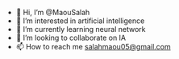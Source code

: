 - 👋 Hi, I’m @MaouSalah
- 👀 I’m interested in artificial intelligence 
- 🌱 I’m currently learning neural network
- 💞️ I’m looking to collaborate on IA
- 📫 How to reach me salahmaou05@gmail.com

<!---
MaouSalah/MaouSalah is a ✨ special ✨ repository because its `README.md` (this file) appears on your GitHub profile.
You can click the Preview link to take a look at your changes.
--->
